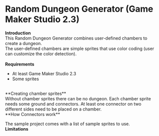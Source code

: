 # Random Dungeon Generator (Game Maker Studio 2.3)

**Introduction** <br/>
This Random Dungeon Generator combines user-defined chambers to create a dungeon.<br/>
The user-defined chambers are simple sprites that use color coding (user can customize the color detection).<br/>
<br/>
**Requirements** <br/>
* At least Game Maker Studio 2.3
* Some sprites
<br/>
**Creating chamber sprites** <br/>
Without chamber sprites there can be no dungeon. 
Each chamber sprite needs some ground and connectors. At least one connector on two different sides need to be placed on a chamber.
<br/>
**How Connectors work** <br/>


The sample project comes with a list of sample sprites to use.
<br/>
**Limitations** <br/>
